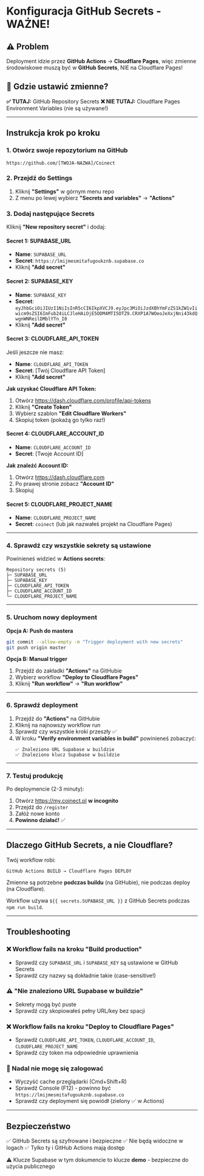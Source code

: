 # Konfiguracja GitHub Secrets - WAŻNE!

## ⚠️ Problem
Deployment idzie przez **GitHub Actions** → **Cloudflare Pages**, więc zmienne środowiskowe muszą być w **GitHub Secrets**, NIE na Cloudflare Pages!

## 📍 Gdzie ustawić zmienne?

**✅ TUTAJ:** GitHub Repository Secrets
**❌ NIE TUTAJ:** Cloudflare Pages Environment Variables (nie są używane!)

---

## Instrukcja krok po kroku

### 1. Otwórz swoje repozytorium na GitHub

```
https://github.com/[TWOJA-NAZWA]/Coinect
```

### 2. Przejdź do Settings

1. Kliknij **"Settings"** w górnym menu repo
2. Z menu po lewej wybierz **"Secrets and variables"** → **"Actions"**

### 3. Dodaj następujące Secrets

Kliknij **"New repository secret"** i dodaj:

#### Secret 1: SUPABASE_URL
- **Name**: `SUPABASE_URL`
- **Secret**: `https://lmijmesmitafugoukznb.supabase.co`
- Kliknij **"Add secret"**

#### Secret 2: SUPABASE_KEY
- **Name**: `SUPABASE_KEY`
- **Secret**: `eyJhbGciOiJIUzI1NiIsInR5cCI6IkpXVCJ9.eyJpc3MiOiJzdXBhYmFzZS1kZW1vIiwicm9sZSI6ImFub24iLCJleHAiOjE5ODM4MTI5OTZ9.CRXP1A7WOeoJeXxjNni43kdQwgnWNReilDMblYTn_I0`
- Kliknij **"Add secret"**

#### Secret 3: CLOUDFLARE_API_TOKEN
Jeśli jeszcze nie masz:
- **Name**: `CLOUDFLARE_API_TOKEN`
- **Secret**: [Twój Cloudflare API Token]
- Kliknij **"Add secret"**

**Jak uzyskać Cloudflare API Token:**
1. Otwórz https://dash.cloudflare.com/profile/api-tokens
2. Kliknij **"Create Token"**
3. Wybierz szablon **"Edit Cloudflare Workers"**
4. Skopiuj token (pokażą go tylko raz!)

#### Secret 4: CLOUDFLARE_ACCOUNT_ID
- **Name**: `CLOUDFLARE_ACCOUNT_ID`
- **Secret**: [Twoje Account ID]

**Jak znaleźć Account ID:**
1. Otwórz https://dash.cloudflare.com
2. Po prawej stronie zobacz **"Account ID"**
3. Skopiuj

#### Secret 5: CLOUDFLARE_PROJECT_NAME
- **Name**: `CLOUDFLARE_PROJECT_NAME`
- **Secret**: `coinect` (lub jak nazwałeś projekt na Cloudflare Pages)

---

### 4. Sprawdź czy wszystkie sekrety są ustawione

Powinieneś widzieć w **Actions secrets**:

```
Repository secrets (5)
├─ SUPABASE_URL
├─ SUPABASE_KEY
├─ CLOUDFLARE_API_TOKEN
├─ CLOUDFLARE_ACCOUNT_ID
└─ CLOUDFLARE_PROJECT_NAME
```

---

### 5. Uruchom nowy deployment

**Opcja A: Push do mastera**
```bash
git commit --allow-empty -m "Trigger deployment with new secrets"
git push origin master
```

**Opcja B: Manual trigger**
1. Przejdź do zakładki **"Actions"** na GitHubie
2. Wybierz workflow **"Deploy to Cloudflare Pages"**
3. Kliknij **"Run workflow"** → **"Run workflow"**

---

### 6. Sprawdź deployment

1. Przejdź do **"Actions"** na GitHubie
2. Kliknij na najnowszy workflow run
3. Sprawdź czy wszystkie kroki przeszły ✅
4. W kroku **"Verify environment variables in build"** powinieneś zobaczyć:
   ```
   ✅ Znaleziono URL Supabase w buildzie
   ✅ Znaleziono klucz Supabase w buildzie
   ```

---

### 7. Testuj produkcję

Po deploymencie (2-3 minuty):

1. Otwórz https://my.coinect.pl **w incognito**
2. Przejdź do `/register`
3. Załóż nowe konto
4. **Powinno działać!** ✅

---

## Dlaczego GitHub Secrets, a nie Cloudflare?

Twój workflow robi:
```
GitHub Actions BUILD → Cloudflare Pages DEPLOY
```

Zmienne są potrzebne **podczas buildu** (na GitHubie), nie podczas deploy (na Cloudflare).

Workflow używa `${{ secrets.SUPABASE_URL }}` z GitHub Secrets podczas `npm run build`.

---

## Troubleshooting

### ❌ Workflow fails na kroku "Build production"
- Sprawdź czy `SUPABASE_URL` i `SUPABASE_KEY` są ustawione w GitHub Secrets
- Sprawdź czy nazwy są dokładnie takie (case-sensitive!)

### ⚠️ "Nie znaleziono URL Supabase w buildzie"
- Sekrety mogą być puste
- Sprawdź czy skopiowałeś pełny URL/key bez spacji

### ❌ Workflow fails na kroku "Deploy to Cloudflare Pages"
- Sprawdź `CLOUDFLARE_API_TOKEN`, `CLOUDFLARE_ACCOUNT_ID`, `CLOUDFLARE_PROJECT_NAME`
- Sprawdź czy token ma odpowiednie uprawnienia

### 🔄 Nadal nie mogę się zalogować
- Wyczyść cache przeglądarki (Cmd+Shift+R)
- Sprawdź Console (F12) - powinno być `https://lmijmesmitafugoukznb.supabase.co`
- Sprawdź czy deployment się powiódł (zielony ✅ w Actions)

---

## Bezpieczeństwo

✅ GitHub Secrets są szyfrowane i bezpieczne
✅ Nie będą widoczne w logach
✅ Tylko ty i GitHub Actions mają dostęp

⚠️ Klucze Supabase w tym dokumencie to klucze **demo** - bezpieczne do użycia publicznego
